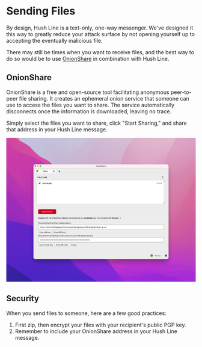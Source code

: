 # Sending Files

By design, Hush Line is a text-only, one-way messenger. We've designed it this way to greatly reduce your attack surface by not opening yourself up to accepting the eventually malicious file. 

There may still be times when you want to receive files, and the best way to do so would be to use [OnionShare](https://onionshare.org) in combination with Hush Line. 

## OnionShare

OnionShare is a free and open-source tool facilitating anonymous peer-to-peer file sharing. It creates an ephemeral onion service that someone can use to access the files you want to share. The service automatically disconnects once the information is downloaded, leaving no trace.

Simply select the files you want to share, click "Start Sharing," and share that address in your Hush Line message. 

<img src="../img/44-onionshare.png">

## Security

When you send files to someone, here are a few good practices:

1. First zip, then encrypt your files with your recipient's public PGP key.
2. Remember to include your OnionShare address in your Hush Line message.